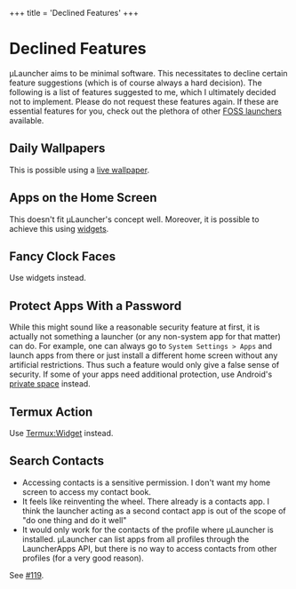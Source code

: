 +++
title = 'Declined Features'
+++

# Declined Features

&mu;Launcher aims to be minimal software.
This necessitates to decline certain feature suggestions (which is of course always a hard decision).
The following is a list of features suggested to me, which I ultimately decided not to implement.
Please do not request these features again.
If these are essential features for you, check out the plethora of other [FOSS launchers](/docs/alternatives/) available.


## Daily Wallpapers

This is possible using a [live wallpaper](/docs/examples/wallpapers/).

## Apps on the Home Screen

This doesn't fit &mu;Launcher's concept well.
Moreover, it is possible to achieve this using [widgets](/docs/examples/apps-on-home-screen/).

## Fancy Clock Faces

Use widgets instead.

## Protect Apps With a Password
While this might sound like a reasonable security feature at first, it is actually not something a launcher (or any non-system app for that matter) can do.
For example, one can always go to `System Settings > Apps` and launch apps from there
or just install a different home screen without any artificial restrictions.
Thus such a feature would only give a false sense of security.
If some of your apps need additional protection, use Android's [private space](https://source.android.com/docs/security/features/private-space) instead.

## Termux Action

Use [Termux:Widget](/docs/examples/wallpapers/) instead.

## Search Contacts

 * Accessing contacts is a sensitive permission. I don't want my home screen to access my contact book.
 * It feels like reinventing the wheel. There already is a contacts app. I think the launcher acting as a second contact app is out of the scope of "do one thing and do it well"
 * It would only work for the contacts of the profile where &mu;Launcher is installed. &mu;Launcher can list apps from all profiles through the LauncherApps API, but there is no way to access contacts from other profiles (for a very good reason).

See [#119](https://github.com/jrpie/launcher/issues/119).
